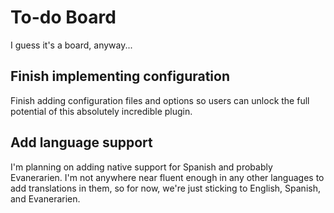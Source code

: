 # To-do Board
I guess it's a board, anyway...

## Finish implementing configuration
Finish adding configuration files and options so users can unlock the full
potential of this absolutely incredible plugin.

## Add language support
I'm planning on adding native support for Spanish and probably Evanerarien. I'm
not anywhere near fluent enough in any other languages to add translations in
them, so for now, we're just sticking to English, Spanish, and Evanerarien.